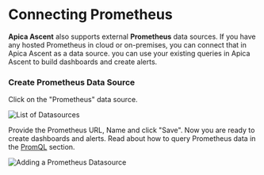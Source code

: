 # Connecting Prometheus

**Apica Ascent** also supports external **Prometheus** data sources. If you have any hosted Prometheus in cloud or on-premises, you can connect that in Apica Ascent as a data source. you can use your existing queries in Apica Ascent to build dashboards and create alerts.&#x20;

### Create Prometheus Data Source

Click on the "Prometheus"  data source.

![List of Datasources ](<../../.gitbook/assets/image (118).png>)

Provide the Prometheus URL, Name and click "Save". Now you are ready to create dashboards and alerts. Read about how to query Prometheus data in the [PromQL](../querying-data.md) section.

![Adding a Prometheus Datasource](<../../.gitbook/assets/image (114).png>)
